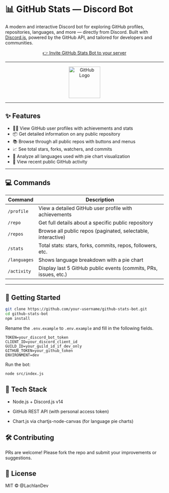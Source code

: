 # 📊 GitHub Stats — Discord Bot

A modern and interactive Discord bot for exploring GitHub profiles, repositories, languages, and more — directly from Discord. Built with [Discord.js](https://discord.js.org), powered by the GitHub API, and tailored for developers and communities.

<p align="center">
  <a href="https://discord.com/oauth2/authorize?client_id=1368511664676274186&permissions=277025508352&scope=bot%20applications.commands">
    👉 Invite GitHub Stats Bot to your server
  </a>
</p>

---

<p align="center">
  <img src="https://github.githubassets.com/images/modules/logos_page/GitHub-Mark.png" alt="GitHub Logo" width="100" />
</p>


---

## ✨ Features

- 🧑‍💻 View GitHub user profiles with achievements and stats  
- 📦 Get detailed information on any public repository  
- 📚 Browse through all public repos with buttons and menus  
- 📈 See total stars, forks, watchers, and commits  
- 🧠 Analyze all languages used with pie chart visualization  
- 📰 View recent public GitHub activity  

---

## 💻 Commands

| Command       | Description                                                      |
|---------------|------------------------------------------------------------------|
| `/profile`    | View a detailed GitHub user profile with achievements            |
| `/repo`       | Get full details about a specific public repository              |
| `/repos`      | Browse all public repos (paginated, selectable, interactive)     |
| `/stats`      | Total stats: stars, forks, commits, repos, followers, etc.       |
| `/languages`  | Shows language breakdown with a pie chart                        |
| `/activity`   | Display last 5 GitHub public events (commits, PRs, issues, etc.) |

---

## 🚀 Getting Started

```bash
git clone https://github.com/your-username/github-stats-bot.git
cd github-stats-bot
npm install

```
Rename the ``.env.example`` to ``.env.example`` and fill in the following fields.

```
TOKEN=your_discord_bot_token
CLIENT_ID=your_discord_client_id
GUILD_ID=your_guild_id_if_dev_only
GITHUB_TOKEN=your_github_token
ENVIRONMENT=dev
```

Run the bot:
```bash
node src/index.js
```

## 🧪 Tech Stack
- Node.js + Discord.js v14

- GitHub REST API (with personal access token)

- Chart.js via chartjs-node-canvas (for language pie charts)

## 🛠️ Contributing
PRs are welcome! Please fork the repo and submit your improvements or suggestions.

## 📄 License
MIT © @LachlanDev